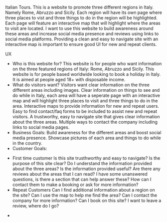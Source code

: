 Italian Tours.
This is a website to promote three different regions in Italy. Namely Rome, Abruzzo and Sicily. Each region will have its own page where three places to vist and three things to do in the region will be highlighted. Each page will feature an interactive map that will highlight where the areas to visit are located. I want to use this website to build awareness around these areas and increase social media presence and reviews using links to social media platforms. Providing a clean and easy to navigate site with an interactive map is important to ensure good UI for new and repeat clients.

UX
* Who is this website for?
This website is for people who want information on the three featured regions of Italy: Rome, Abruzzo and Sicily. 
This website is for people based worldwide looking to book a holiday in Italy.
It is aimed at people aged 18+ with disposable income.
* What do visitors want?
Visitors want clear information on the three different areas including images.
Clear information on things to see and do while in Italy, each area will have a seperate page with an interactive map and will highlight three places to visit and three things to do in the area.
Interactive maps to provide information for new and repeat users.
Easy to find contact/faq forms to be included to assist new and repeat visitors.
A trustworthy, easy to navigate site that gives clear information about the
three areas.
Multiple ways to contact the company including links to social media pages.
* Business Goals:
Build awareness for the different areas and boost social media presence.
Showcase pictures of each area and things to do while in the country.
* Customer Goals:
- First time customer
Is this site trusthworthy and easy to navigate?
Is the purpose of this site clear?
Do I understand the information provided about the three areas?
Is the information provided useful?
Are there any reviews about the areas that I can read?
I have some unanswered questions, is there a section that can help answer these?
How can I contact them to make a booking or ask for more information?
- Repeat Customers
Can I find additional information about a region on the site?
Can I use the map to help me find the area?
Can I contact the company for more information?
Can I book on this site?
I want to leave a review, where do I go?

* 